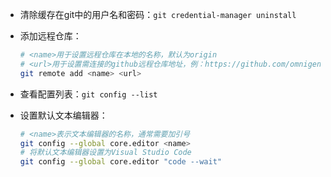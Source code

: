 - 清除缓存在git中的用户名和密码：`git credential-manager uninstall`

- 添加远程仓库：

  ```bash
  # <name>用于设置远程仓库在本地的名称，默认为origin
  # <url>用于设置需连接的github远程仓库地址，例：https://github.com/omnigene/StudyNotes
  git remote add <name> <url>
  ````


- 查看配置列表：`git config --list`

- 设置默认文本编辑器：

  ```bash
  # <name>表示文本编辑器的名称，通常需要加引号
  git config --global core.editor <name>
  # 将默认文本编辑器设置为Visual Studio Code
  git config --global core.editor "code --wait"
  ```

  

